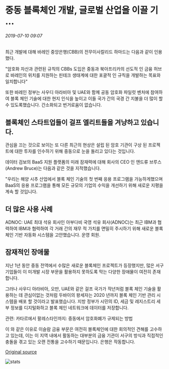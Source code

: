 # 중동 블록체인 개발, 글로벌 산업을 이끌 기 ...

###### 2019-07-10 09:07

최근 개발에 대해 바레인 중앙은행(CBB)의 전무이사칼리드 하마드는 다음과 같이 인용했다.

"암호화 자산과 관련된 규칙의 CBBs 도입은 중동과 북아프리카의 선도적 인 금융 허브로 바레인의 위치를 지원하는 핀테크 생태계에 대한 포괄적 인 규칙을 개발하는 목표와 일치합니다"

또한 바레인 정부는 사우디 아라비아 및 UAE와 함께 공동 암호화 파일럿 벤처에 참여하여 블록 체인 기술에 대한 현지 인식을 높이고 이들 국가 간의 국경 간 지불을 더 많이 할 수 있도록했습니다. 간소화되고 번거로움이 없습니다.

## 블록체인 스타트업들이 걸프 엘리트들을 겨냥하고 있습니다.

관심을 끄는 것으로 보이는 또 다른 최근의 현상은 설립 된 암호 기관이 구상 된 프로젝트에 대한 투자를 인수하기 위해 중동으로 눈을 돌리고 있다는 것입니다.

데이터 검보의 BaaS 지원 플랫폼의 미래 잠재력에 대해 회사의 CEO 인 앤드류 브루스 (Andrew Bruce)는 다음과 같은 것을 지적했습니다.

"우리는 해양 시추 산업에서 블록 체인 기술의 첫 번째 응용 프로그램을 가능하게했으며 BaaS의 응용 프로그램을 통해 모든 규모의 기업의 수익을 개선하기 위해 새로운 지평을 계속 할 것입니다.

## 더 많은 사용 사례

ADNOC: UAE 최대 석유 회사인 아부다비 국영 석유 회사(ADNOC)는 최근 IBM과 협력하여 IBM과 협력하여 각 거래 간의 재무 적 가치를 면밀히 주시하기 위해 새로운 블록 체인 기반 자동화 시스템을 고안했습니다. 운영 회원.

## 잠재적인 장애물

지난 1년 동안 중동 전역에서 수많은 새로운 블록체인 프로젝트가 등장했지만, 많은 서구 기업들이 이 미개발 시장 부문을 활용하지 못하도록 막는 다양한 장애물이 여전히 존재합니다.

그러나 사우디 아라비아, 오만, UAE와 같은 걸프 국가가 작년처럼 블록 체인 기술을 활용하는 데 관심이없는 것처럼 두바이의 왕세자는 2020 년까지 블록 체인 기반 관리 시스템을 배포 할 것이라고 발표했습니다. 지방 정부가 시민의 ID, 세금 및 레지스트리 세부 정보를 디지털화하고 블록 체인 네트워크에 데이터를 저장합니다.

관련: 카타르에서 팔레스타인까지: 중동에서 암호화폐가 규제되는 방법

이 와 같은 이유로 이슬람 금융 부문은 여전히 블록체인에 대한 회의적인 견해를 고수하고 있는데, 이는 이 지역 내에서 활동하는 대부분의 금융 기관이 서구의 방식과 직접적인 충돌을 겪고 있는 오랜 전통을 고수하기 때문입니다. 은행은 작동합니다.

[Original source](https://cointelegraph.com/news/middle-east-blockchain-development-primed-to-lead-the-global-industry)

![stats](https://c.statcounter.com/11760860/0/a89fa40b/1/ "stats")